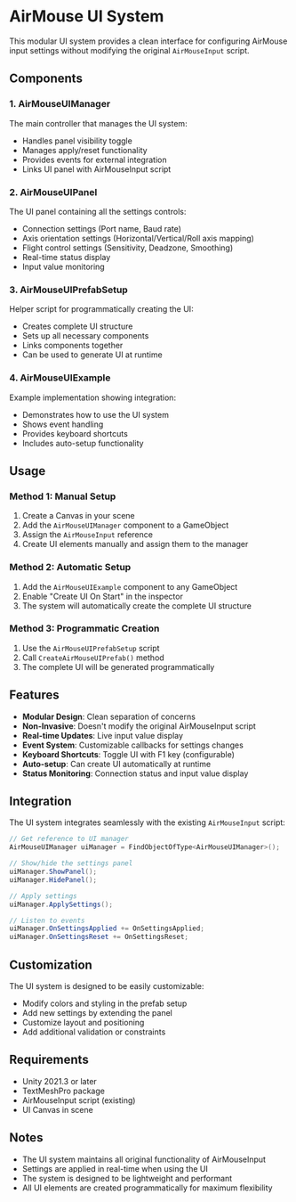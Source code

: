 # AirMouse UI System

This modular UI system provides a clean interface for configuring AirMouse input settings without modifying the original `AirMouseInput` script.

## Components

### 1. AirMouseUIManager
The main controller that manages the UI system:
- Handles panel visibility toggle
- Manages apply/reset functionality
- Provides events for external integration
- Links UI panel with AirMouseInput script

### 2. AirMouseUIPanel
The UI panel containing all the settings controls:
- Connection settings (Port name, Baud rate)
- Axis orientation settings (Horizontal/Vertical/Roll axis mapping)
- Flight control settings (Sensitivity, Deadzone, Smoothing)
- Real-time status display
- Input value monitoring

### 3. AirMouseUIPrefabSetup
Helper script for programmatically creating the UI:
- Creates complete UI structure
- Sets up all necessary components
- Links components together
- Can be used to generate UI at runtime

### 4. AirMouseUIExample
Example implementation showing integration:
- Demonstrates how to use the UI system
- Shows event handling
- Provides keyboard shortcuts
- Includes auto-setup functionality

## Usage

### Method 1: Manual Setup
1. Create a Canvas in your scene
2. Add the `AirMouseUIManager` component to a GameObject
3. Assign the `AirMouseInput` reference
4. Create UI elements manually and assign them to the manager

### Method 2: Automatic Setup
1. Add the `AirMouseUIExample` component to any GameObject
2. Enable "Create UI On Start" in the inspector
3. The system will automatically create the complete UI structure

### Method 3: Programmatic Creation
1. Use the `AirMouseUIPrefabSetup` script
2. Call `CreateAirMouseUIPrefab()` method
3. The complete UI will be generated programmatically

## Features

- **Modular Design**: Clean separation of concerns
- **Non-Invasive**: Doesn't modify the original AirMouseInput script
- **Real-time Updates**: Live input value display
- **Event System**: Customizable callbacks for settings changes
- **Keyboard Shortcuts**: Toggle UI with F1 key (configurable)
- **Auto-setup**: Can create UI automatically at runtime
- **Status Monitoring**: Connection status and input value display

## Integration

The UI system integrates seamlessly with the existing `AirMouseInput` script:

```csharp
// Get reference to UI manager
AirMouseUIManager uiManager = FindObjectOfType<AirMouseUIManager>();

// Show/hide the settings panel
uiManager.ShowPanel();
uiManager.HidePanel();

// Apply settings
uiManager.ApplySettings();

// Listen to events
uiManager.OnSettingsApplied += OnSettingsApplied;
uiManager.OnSettingsReset += OnSettingsReset;
```

## Customization

The UI system is designed to be easily customizable:
- Modify colors and styling in the prefab setup
- Add new settings by extending the panel
- Customize layout and positioning
- Add additional validation or constraints

## Requirements

- Unity 2021.3 or later
- TextMeshPro package
- AirMouseInput script (existing)
- UI Canvas in scene

## Notes

- The UI system maintains all original functionality of AirMouseInput
- Settings are applied in real-time when using the UI
- The system is designed to be lightweight and performant
- All UI elements are created programmatically for maximum flexibility
